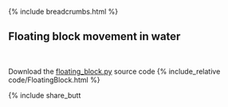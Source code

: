 {% include breadcrumbs.html %}

## Floating block movement in water
<div class="header_line"><br/></div>

Download the [floating_block.py](code/floating_block.py) source code
{% include_relative code/FloatingBlock.html %}

<p style="clear: both;"></p>

{% include share_butt